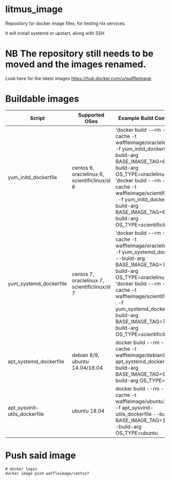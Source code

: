 # litmus_image
Repository for docker image files, for testing nix services.

It will install systemd or upstart, along with SSH

# NB The repository still needs to be moved and the images renamed.

Look here for the latest images https://hub.docker.com/u/waffleimage

# Buildable images
| Script | Supported OSes | Example Build Command |
| ------------- | ------------- | ------------- |
|  yum_initd_dockerfile | centos 6, oraclelinux 6, scientificlinux/sl 6 | 'docker build --rm --no-cache -t waffleimage/oraclelinux6 . -f yum_initd_dockerfile --build-arg BASE_IMAGE_TAG=6 --build-arg OS_TYPE=oraclelinux' 'docker build --rm --no-cache -t waffleimage/scientificlinux6 . -f yum_initd_dockerfile --build-arg BASE_IMAGE_TAG=6 --build-arg OS_TYPE=scientificlinux/sl' |
|  yum_systemd_dockerfile | centos 7, oraclelinux 7, scientificlinux/sl 7 | 'docker build --rm --no-cache -t waffleimage/oraclelinux7 . -f yum_systemd_dockerfile --build-arg BASE_IMAGE_TAG=7 --build-arg OS_TYPE=oraclelinux' 'docker build --rm --no-cache -t waffleimage/scientificlinux7 . -f yum_systemd_dockerfile --build-arg BASE_IMAGE_TAG=7 --build-arg OS_TYPE=scientificlinux/sl' |
|  apt_systemd_dockerfile | debian 8/9, ubuntu 14.04/16.04| docker build --rm --no-cache -t waffleimage/debian9 . -f apt_systemd_dockerfile --build-arg BASE_IMAGE_TAG=9 --build-arg OS_TYPE=debian |
|  apt_sysvinit-utils_dockerfile | ubuntu 18.04 | docker build --rm --no-cache -t waffleimage/ubuntu18.04 . -f apt_sysvinit-utils_dockerfile --build-arg BASE_IMAGE_TAG=18.04 --build-arg OS_TYPE=ubuntu |

# Push said image

```
# docker login
docker image push waffleimage/centos7
```
